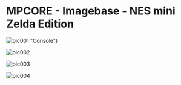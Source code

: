 # MPCORE - Imagebase - NES mini Zelda Edition


![pic001](NESZ_IMG_20190501_094805.jpg) "Console")

![pic002](NESZ_IMG_20190501_094754.jpg "Console")

![pic003](NESZ_IMG_20190501_094704.jpg "Console")

![pic004](NESZ_IMG_20190501_093740.jpg "Console")
